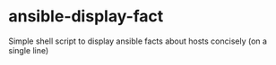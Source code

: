 # ansible-display-fact
Simple shell script to display ansible facts about hosts concisely (on a single line)
